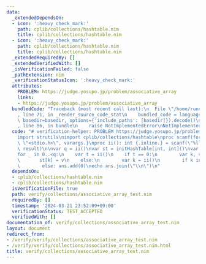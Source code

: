 ```yaml
---
data:
  _extendedDependsOn:
  - icon: ':heavy_check_mark:'
    path: cplib/collections/hashtable.nim
    title: cplib/collections/hashtable.nim
  - icon: ':heavy_check_mark:'
    path: cplib/collections/hashtable.nim
    title: cplib/collections/hashtable.nim
  _extendedRequiredBy: []
  _extendedVerifiedWith: []
  _isVerificationFailed: false
  _pathExtension: nim
  _verificationStatusIcon: ':heavy_check_mark:'
  attributes:
    PROBLEM: https://judge.yosupo.jp/problem/associative_array
    links:
    - https://judge.yosupo.jp/problem/associative_array
  bundledCode: "Traceback (most recent call last):\n  File \"/home/runner/.local/lib/python3.10/site-packages/onlinejudge_verify/documentation/build.py\"\
    , line 71, in _render_source_code_stat\n    bundled_code = language.bundle(stat.path,\
    \ basedir=basedir, options={'include_paths': [basedir]}).decode()\n  File \"/home/runner/.local/lib/python3.10/site-packages/onlinejudge_verify/languages/nim.py\"\
    , line 86, in bundle\n    raise NotImplementedError\nNotImplementedError\n"
  code: "# verification-helper: PROBLEM https://judge.yosupo.jp/problem/associative_array\n\
    import strutils\nimport cplib/collections/hashtable\nproc scanf(formatstr: cstring){.header:\
    \ \"<stdio.h>\", varargs.}\nproc ii(): int {.inline.} = scanf(\"%lld\\n\", addr\
    \ result)\n\nvar q = ii()\nvar st = initHashTable[int, int]()\nvar ans = newSeqOfCap[int](q)\n\
    for _ in 0..<q:\n    var t = ii()\n    if t == 0:\n        var k, v = ii()\n \
    \       st[k] = v\n    else:\n        var k = ii()\n        if k in st: ans.add(st[k])\n\
    \        else: ans.add(0)\necho ans.join(\"\\n\")\n"
  dependsOn:
  - cplib/collections/hashtable.nim
  - cplib/collections/hashtable.nim
  isVerificationFile: true
  path: verify/collections/associative_array_test.nim
  requiredBy: []
  timestamp: '2024-03-21 23:52:09+09:00'
  verificationStatus: TEST_ACCEPTED
  verifiedWith: []
documentation_of: verify/collections/associative_array_test.nim
layout: document
redirect_from:
- /verify/verify/collections/associative_array_test.nim
- /verify/verify/collections/associative_array_test.nim.html
title: verify/collections/associative_array_test.nim
---
```

